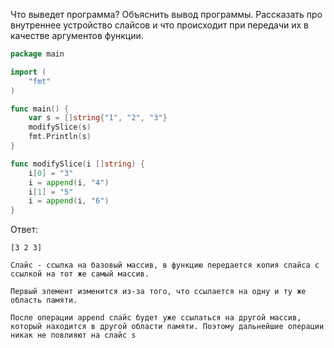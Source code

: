 Что выведет программа? Объяснить вывод программы. Рассказать про внутреннее устройство слайсов и что происходит при передачи их в качестве аргументов функции.

```go
package main

import (
	"fmt"
)

func main() {
	var s = []string{"1", "2", "3"}
	modifySlice(s)
	fmt.Println(s)
}

func modifySlice(i []string) {
	i[0] = "3"
	i = append(i, "4")
	i[1] = "5"
	i = append(i, "6")
}
```

Ответ:
```
[3 2 3]

Слайс - ссылка на базовый массив, в функцию передается копия слайса с ссылкой на тот же самый массив.

Первый элемент изменится из-за того, что ссылается на одну и ту же область памяти. 

После операции append слайс будет уже ссылаться на другой массив, который находится в другой области памяти. Поэтому дальнейшие операции никак не повлияют на слайс s
```